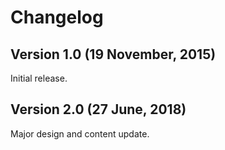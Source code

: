 # Changelog

## Version 1.0 (19 November, 2015)

Initial release.

## Version 2.0 (27 June, 2018)

Major design and content update.
